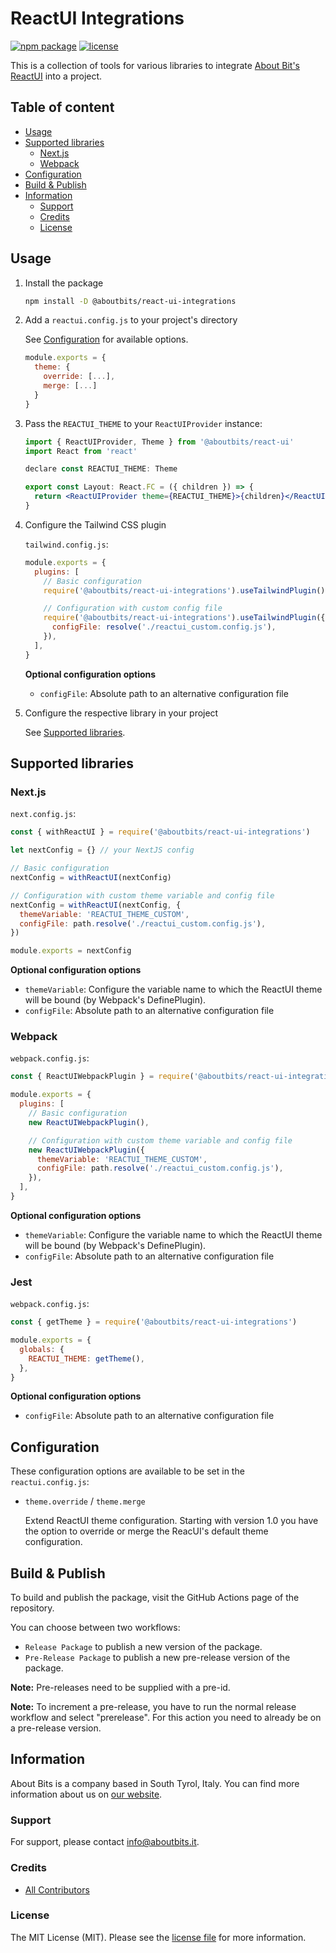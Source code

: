 # ReactUI Integrations

[![npm package](https://badge.fury.io/js/%40aboutbits%2Freact-ui-integrations.svg)](https://badge.fury.io/js/%40aboutbits%2Freact-ui-integrations)
[![license](https://img.shields.io/github/license/aboutbits/react-ui-integrations)](https://github.com/aboutbits/react-ui-integrations/blob/main/license.md)

This is a collection of tools for various libraries to integrate [About Bit's ReactUI](https://github.com/aboutbits/react-ui) into a project.

## Table of content

- [Usage](#usage)
- [Supported libraries](#supported-libraries)
  - [Next.js](#nextjs)
  - [Webpack](#webpack)
- [Configuration](#configuration)
- [Build & Publish](#build--publish)
- [Information](#information)
  - [Support](#support)
  - [Credits](#credits)
  - [License](#license)

## Usage

1. Install the package

   ```bash
   npm install -D @aboutbits/react-ui-integrations
   ```

2. Add a `reactui.config.js` to your project's directory

   See [Configuration](#configuration) for available options.

   ```js
   module.exports = {
     theme: {
       override: [...],
       merge: [...]
     }
   }
   ```

3. Pass the `REACTUI_THEME` to your `ReactUIProvider` instance:

   ```jsx
   import { ReactUIProvider, Theme } from '@aboutbits/react-ui'
   import React from 'react'

   declare const REACTUI_THEME: Theme

   export const Layout: React.FC = ({ children }) => {
     return <ReactUIProvider theme={REACTUI_THEME}>{children}</ReactUIProvider>
   }
   ```

4. Configure the Tailwind CSS plugin

   `tailwind.config.js`:

   ```js
   module.exports = {
     plugins: [
       // Basic configuration
       require('@aboutbits/react-ui-integrations').useTailwindPlugin(),

       // Configuration with custom config file
       require('@aboutbits/react-ui-integrations').useTailwindPlugin({
         configFile: resolve('./reactui_custom.config.js'),
       }),
     ],
   }
   ```

   **Optional configuration options**

   - `configFile`: Absolute path to an alternative configuration file

5. Configure the respective library in your project

   See [Supported libraries](#supported-libraries).

## Supported libraries

### Next.js

`next.config.js`:

```js
const { withReactUI } = require('@aboutbits/react-ui-integrations')

let nextConfig = {} // your NextJS config

// Basic configuration
nextConfig = withReactUI(nextConfig)

// Configuration with custom theme variable and config file
nextConfig = withReactUI(nextConfig, {
  themeVariable: 'REACTUI_THEME_CUSTOM',
  configFile: path.resolve('./reactui_custom.config.js'),
})

module.exports = nextConfig
```

**Optional configuration options**

- `themeVariable`: Configure the variable name to which the ReactUI theme will be bound (by Webpack's DefinePlugin).
- `configFile`: Absolute path to an alternative configuration file

### Webpack

`webpack.config.js`:

```js
const { ReactUIWebpackPlugin } = require('@aboutbits/react-ui-integrations')

module.exports = {
  plugins: [
    // Basic configuration
    new ReactUIWebpackPlugin(),

    // Configuration with custom theme variable and config file
    new ReactUIWebpackPlugin({
      themeVariable: 'REACTUI_THEME_CUSTOM',
      configFile: path.resolve('./reactui_custom.config.js'),
    }),
  ],
}
```

**Optional configuration options**

- `themeVariable`: Configure the variable name to which the ReactUI theme will be bound (by Webpack's DefinePlugin).
- `configFile`: Absolute path to an alternative configuration file

### Jest

`webpack.config.js`:

```js
const { getTheme } = require('@aboutbits/react-ui-integrations')

module.exports = {
  globals: {
    REACTUI_THEME: getTheme(),
  },
}
```

**Optional configuration options**

- `configFile`: Absolute path to an alternative configuration file

## Configuration

These configuration options are available to be set in the `reactui.config.js`:

- `theme.override` / `theme.merge`

  Extend ReactUI theme configuration. Starting with version 1.0 you have the option to override or merge the ReacUI's default theme configuration.

## Build & Publish

To build and publish the package, visit the GitHub Actions page of the repository.

You can choose between two workflows:
- `Release Package` to publish a new version of the package.
- `Pre-Release Package` to publish a new pre-release version of the package.

**Note:** Pre-releases need to be supplied with a pre-id.

**Note:** To increment a pre-release, you have to run the normal release workflow and select "prerelease". For this action you need to already be on a pre-release version.

## Information

About Bits is a company based in South Tyrol, Italy. You can find more information about us
on [our website](https://aboutbits.it).

### Support

For support, please contact [info@aboutbits.it](mailto:info@aboutbits.it).

### Credits

- [All Contributors](../../contributors)

### License

The MIT License (MIT). Please see the [license file](license.md) for more information.
